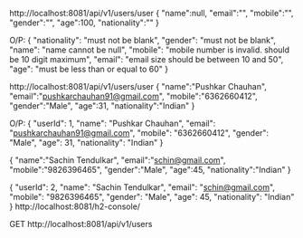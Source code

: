 http://localhost:8081/api/v1/users/user
{
    "name":null,
    "email":"",
    "mobile":"",
    "gender":"",
    "age":100,
    "nationality":""
}

O/P:
{
    "nationality": "must not be blank",
    "gender": "must not be blank",
    "name": "name cannot be null",
    "mobile": "mobile number is invalid. should be 10 digit maximum",
    "email": "email size should be between 10 and 50",
    "age": "must be less than or equal to 60"
}

http://localhost:8081/api/v1/users/user
{
    "name":"Pushkar Chauhan",
    "email":"pushkarchauhan91@gmail.com",
    "mobile":"6362660412",
    "gender":"Male",
    "age":31,
    "nationality":"Indian"
}

O/P:
{
    "userId": 1,
    "name": "Pushkar Chauhan",
    "email": "pushkarchauhan91@gmail.com",
    "mobile": "6362660412",
    "gender": "Male",
    "age": 31,
    "nationality": "Indian"
}

{
    "name":"Sachin Tendulkar",
    "email":"schin@gmail.com",
    "mobile":"9826396465",
    "gender":"Male",
    "age":45,
    "nationality":"Indian"
}

{
    "userId": 2,
    "name": "Sachin Tendulkar",
    "email": "schin@gmail.com",
    "mobile": "9826396465",
    "gender": "Male",
    "age": 45,
    "nationality": "Indian"
}
http://localhost:8081/h2-console/

GET
http://localhost:8081/api/v1/users